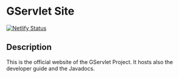 # GServlet Site

[![Netlify Status](https://api.netlify.com/api/v1/badges/c7d40790-df76-49b7-8450-befa225eb3e3/deploy-status)](https://app.netlify.com/sites/gservlet/deploys)


## Description

This is the official website of the GServlet Project. It hosts also the developer guide and the Javadocs.